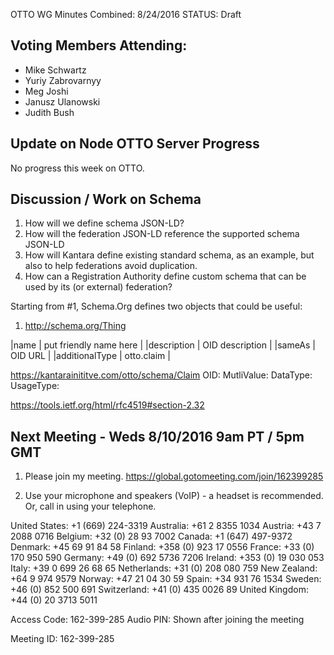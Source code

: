 OTTO WG Minutes Combined: 8/24/2016
STATUS: Draft

## Voting Members Attending:
 - Mike Schwartz
 - Yuriy Zabrovarnyy
 - Meg Joshi
 - Janusz Ulanowski
 - Judith Bush

## Update on Node OTTO Server Progress

No progress this week on OTTO.

## Discussion / Work on Schema

1. How will we define schema JSON-LD?
2. How will the federation JSON-LD reference the supported schema JSON-LD
3. How will Kantara define existing standard schema, as an example, but
also to help federations avoid duplication.
4. How can a Registration Authority define custom schema that can be
used by its (or external) federation?

Starting from #1, Schema.Org defines two objects that could be useful:
1. http://schema.org/Thing

|name | put friendly name here | 
|description | OID description | 
|sameAs | OID URL |
|additionalType | otto.claim |

https://kantarainititve.com/otto/schema/Claim
OID:
MutliValue:
DataType:
UsageType:

https://tools.ietf.org/html/rfc4519#section-2.32


## Next Meeting - Weds 8/10/2016 9am PT / 5pm GMT

1.  Please join my meeting.
https://global.gotomeeting.com/join/162399285

2.  Use your microphone and speakers (VoIP) - a headset is recommended.  Or, call in using your telephone.

United States: +1 (669) 224-3319
Australia: +61 2 8355 1034
Austria: +43 7 2088 0716
Belgium: +32 (0) 28 93 7002
Canada: +1 (647) 497-9372
Denmark: +45 69 91 84 58
Finland: +358 (0) 923 17 0556
France: +33 (0) 170 950 590
Germany: +49 (0) 692 5736 7206
Ireland: +353 (0) 19 030 053
Italy: +39 0 699 26 68 65
Netherlands: +31 (0) 208 080 759
New Zealand: +64 9 974 9579
Norway: +47 21 04 30 59
Spain: +34 931 76 1534
Sweden: +46 (0) 852 500 691
Switzerland: +41 (0) 435 0026 89
United Kingdom: +44 (0) 20 3713 5011

Access Code: 162-399-285
Audio PIN: Shown after joining the meeting

Meeting ID: 162-399-285

